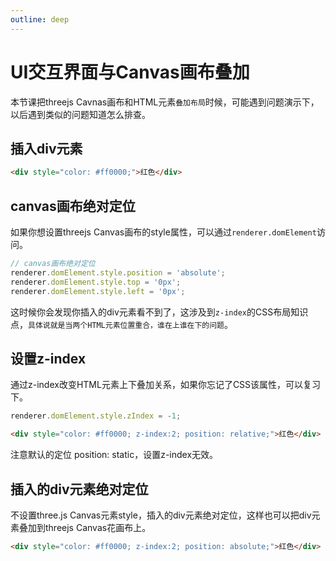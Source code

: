 ```yaml
---
outline: deep
---
```


# UI交互界面与Canvas画布叠加

本节课把threejs Cavnas画布和HTML元素`叠加布局`时候，可能遇到问题演示下，以后遇到类似的问题知道怎么排查。

## 插入div元素

```html
<div style="color: #ff0000;">红色</div>
```

## canvas画布绝对定位

如果你想设置threejs Canvas画布的style属性，可以通过`renderer.domElement`访问。

```js
// canvas画布绝对定位
renderer.domElement.style.position = 'absolute';
renderer.domElement.style.top = '0px';
renderer.domElement.style.left = '0px';
```

这时候你会发现你插入的div元素看不到了，这涉及到`z-index`的CSS布局知识点，`具体说就是当两个HTML元素位置重合，谁在上谁在下的问题`。

## 设置z-index

通过z-index改变HTML元素上下叠加关系，如果你忘记了CSS该属性，可以复习下。

```js
renderer.domElement.style.zIndex = -1;
```

```html
<div style="color: #ff0000; z-index:2; position: relative;">红色</div>
```

注意默认的定位 position: static，设置z-index无效。

## 插入的div元素绝对定位

不设置three.js Canvas元素style，插入的div元素绝对定位，这样也可以把div元素叠加到threejs Canvas花画布上。

```html
<div style="color: #ff0000; z-index:2; position: absolute;">红色</div>
```
